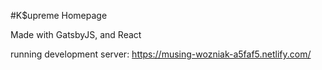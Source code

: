 #K$upreme Homepage

Made with GatsbyJS, and React

running development server: https://musing-wozniak-a5faf5.netlify.com/
